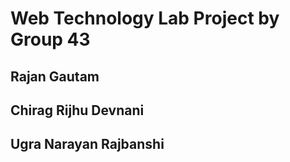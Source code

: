 # Web Technology Lab Project by Group 43

## Rajan Gautam

## Chirag Rijhu Devnani

## Ugra Narayan Rajbanshi
